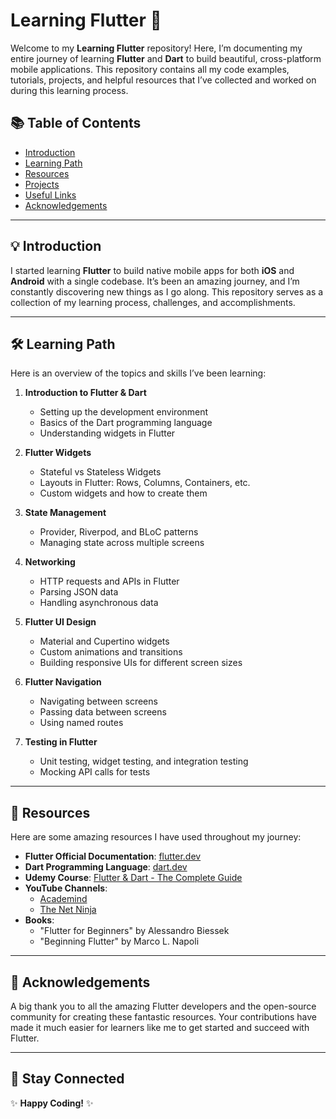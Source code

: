 # Learning Flutter 🚀

Welcome to my **Learning Flutter** repository! Here, I’m documenting my entire journey of learning **Flutter** and **Dart** to build beautiful, cross-platform mobile applications. This repository contains all my code examples, tutorials, projects, and helpful resources that I’ve collected and worked on during this learning process.

## 📚 Table of Contents

- [Introduction](#-introduction)
- [Learning Path](#-learning-path)
- [Resources](#-resources)
- [Projects](#-projects)
- [Useful Links](#-useful-links)
- [Acknowledgements](#-acknowledgements)

---

## 💡 Introduction

I started learning **Flutter** to build native mobile apps for both **iOS** and **Android** with a single codebase. It’s been an amazing journey, and I’m constantly discovering new things as I go along. This repository serves as a collection of my learning process, challenges, and accomplishments.

---

## 🛠️ Learning Path

Here is an overview of the topics and skills I’ve been learning:

1. **Introduction to Flutter & Dart**
   - Setting up the development environment
   - Basics of the Dart programming language
   - Understanding widgets in Flutter

2. **Flutter Widgets**
   - Stateful vs Stateless Widgets
   - Layouts in Flutter: Rows, Columns, Containers, etc.
   - Custom widgets and how to create them

3. **State Management**
   - Provider, Riverpod, and BLoC patterns
   - Managing state across multiple screens

4. **Networking**
   - HTTP requests and APIs in Flutter
   - Parsing JSON data
   - Handling asynchronous data

5. **Flutter UI Design**
   - Material and Cupertino widgets
   - Custom animations and transitions
   - Building responsive UIs for different screen sizes

6. **Flutter Navigation**
   - Navigating between screens
   - Passing data between screens
   - Using named routes

7. **Testing in Flutter**
   - Unit testing, widget testing, and integration testing
   - Mocking API calls for tests

---

## 🔗 Resources

Here are some amazing resources I have used throughout my journey:

- **Flutter Official Documentation**: [flutter.dev](https://flutter.dev/docs)
- **Dart Programming Language**: [dart.dev](https://dart.dev/guides)
- **Udemy Course**: [Flutter & Dart - The Complete Guide](https://www.udemy.com/course/learn-flutter-dart-to-build-ios-android-apps/)
- **YouTube Channels**:
  - [Academind](https://www.youtube.com/c/Academind)
  - [The Net Ninja](https://www.youtube.com/c/TheNetNinja)
- **Books**:
  - "Flutter for Beginners" by Alessandro Biessek
  - "Beginning Flutter" by Marco L. Napoli

---
<!--
## 📂 Projects

These are some of the Flutter projects I’ve worked on:

### 1. **Flutter Todo App**
   - A simple todo app built with Flutter to understand the basics of CRUD operations and state management.
   - [View the code](./projects/todo-app)

### 2. **Weather App**
   - A weather app that fetches live weather data using an external API and displays it on a beautiful UI.
   - [View the code](./projects/weather-app)

### 3. **Calculator App**
   - A fully functional calculator app to practice UI design and logic handling in Flutter.
   - [View the code](./projects/calculator-app)
*/
---

## 🔗 Useful Links

- [Flutter Dev Community](https://flutter.dev/community)
- [Flutter Awesome](https://flutterawesome.com/)
- [Flutter YouTube](https://www.youtube.com/flutterdev)

---
-->
## 🙏 Acknowledgements

A big thank you to all the amazing Flutter developers and the open-source community for creating these fantastic resources. Your contributions have made it much easier for learners like me to get started and succeed with Flutter.

---

## 👀 Stay Connected



✨ **Happy Coding!** ✨
